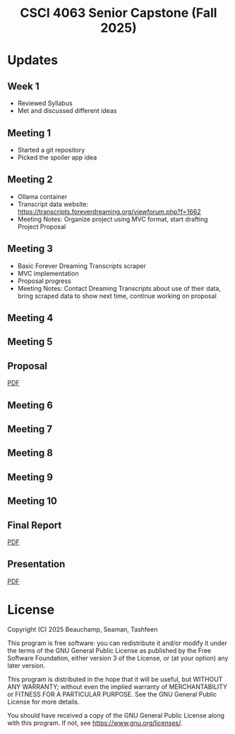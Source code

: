 <h1 align="center">CSCI 4063 Senior Capstone (Fall 2025)</h1>

# Updates

## Week 1

- Reviewed Syllabus
- Met and discussed different ideas

## Meeting 1

- Started a git repository
- Picked the spoiler app idea

## Meeting 2

- Ollama container
- Transcript data website: https://transcripts.foreverdreaming.org/viewforum.php?f=1662
- Meeting Notes: Organize project using MVC format, start drafting Project Proposal

## Meeting 3

- Basic Forever Dreaming Transcripts scraper
- MVC implementation
- Proposal progress
- Meeting Notes: Contact Dreaming Transcripts about use of their data, bring scraped data to show next time, continue working on proposal

## Meeting 4

<!-- - Write bullet notes here. -->

## Meeting 5

<!-- - Write bullet notes here. -->

## Proposal

[PDF](docs/proposal/proposal.pdf)

## Meeting 6

<!-- - Write bullet notes here. -->

## Meeting 7

<!-- - Write bullet notes here. -->

## Meeting 8

<!-- - Write bullet notes here. -->

## Meeting 9

<!-- - Write bullet notes here. -->

## Meeting 10

<!-- - Write bullet notes here. -->

## Final Report

[PDF](docs/final/report.pdf)

## Presentation

[PDF](docs/presentation/presentation.pdf)

# License

Copyright (C) 2025  Beauchamp, Seaman, Tashfeen

This program is free software: you can redistribute it and/or modify
it under the terms of the GNU General Public License as published by
the Free Software Foundation, either version 3 of the License, or
(at your option) any later version.

This program is distributed in the hope that it will be useful,
but WITHOUT ANY WARRANTY; without even the implied warranty of
MERCHANTABILITY or FITNESS FOR A PARTICULAR PURPOSE.  See the
GNU General Public License for more details.

You should have received a copy of the GNU General Public License
along with this program.  If not, see <https://www.gnu.org/licenses/>.
